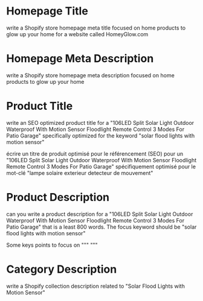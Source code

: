 # Homepage Title

write a Shopify store homepage meta title focused on home products to  glow up your home for a website called HomeyGlow.com


# Homepage Meta Description

write a Shopify store homepage meta description focused on home products to  glow up your home

# Product Title

write an SEO optimized product title for a "106LED Split Solar Light Outdoor Waterproof With Motion Sensor Floodlight Remote Control 3 Modes For Patio Garage" specifically optimized for the keyword "solar flood lights with motion sensor"

écrire un titre de produit optimisé pour le référencement (SEO) pour un "106LED Split Solar Light Outdoor Waterproof With Motion Sensor Floodlight Remote Control 3 Modes For Patio Garage" spécifiquement optimisé pour le mot-clé "lampe solaire exterieur detecteur de mouvement"


# Product Description

can you write a product description for a "106LED Split Solar Light Outdoor Waterproof With Motion Sensor Floodlight Remote Control 3 Modes For Patio Garage" that is a least 800 words. The focus keyword should be "solar flood lights with motion sensor"

Some keys points to focus on
"""
"""

# Category Description

write a Shopify collection description related to "Solar Flood Lights with Motion Sensor"
